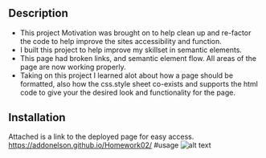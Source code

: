 # <Horiseon Code Refactor>
## Description
- This project Motivation was brought on to help clean up and re-factor the code to help improve the sites accessibility and function. 
- I built this project to help improve my skillset in semantic elements.
- This page had broken links, and semantic element flow. All areas of the page are now working properly.
- Taking on this project I learned alot about how a page should be formatted, also how the css.style sheet co-exists and supports the html code to give your the desired look and functionality for the page. 
## Installation
 Attached is a link to the deployed page for easy access. https://addonelson.github.io/Homework02/
 #usage
   ![alt text](assets/images/screencapture-file-C-Users-14804-OneDrive-Desktop-Penn-8-30-HW-AGD-Homework02-index-html-2021-09-05-14_18_47.png)
  ```



